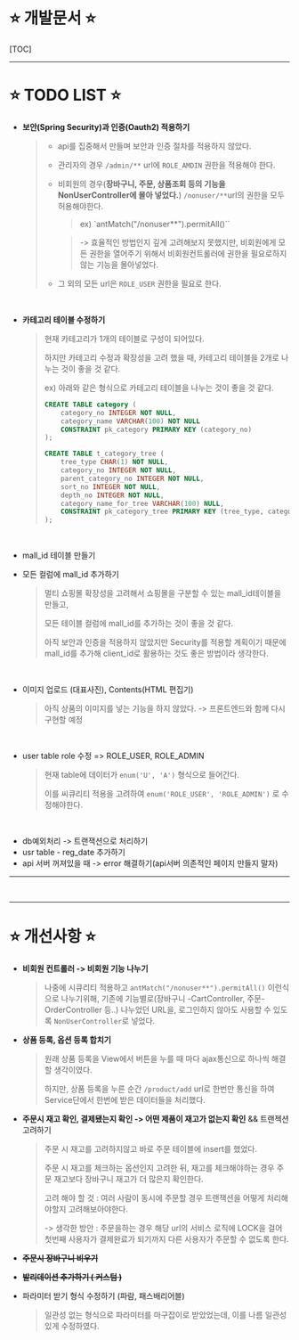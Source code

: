 # :star: ​개발문서 :star:

[TOC]

---

# :star: TODO LIST :star:

- **보안(Spring Security)과 인증(Oauth2) 적용하기**

  > - api를 집중해서 만들며 보안과 인증 절차를 적용하지 않았다.
  >
  > - 관리자의 경우 `/admin/**` url에 `ROLE_AMDIN` 권한을 적용해야 한다.
  >
  > - 비회원의 경우(**장바구니, 주문, 상품조회 등의 기능을 NonUserController에 몰아 넣었다.**) `/nonuser/**`url의 권한을 모두 허용해야한다. 
  >
  >   > ex) `antMatch("/nonuser**").permitAll()``
  >
  >   > -> 효율적인 방법인지 깊게 고려해보지 못했지만, 비회원에게 모든 권한을 열어주기 위해서 비회원컨트롤러에 권한을 필요로하지 않는 기능을 몰아넣었다.
  >
  > - 그 외의 모든 url은 `ROLE_USER` 권한을 필요로 한다.

  <br>

- **카테고리 테이블 수정하기** 

  > 현재 카테고리가 1개의 테이블로 구성이 되어있다. 
  >
  > 하지만 카테고리 수정과 확장성을 고려 했을 때, 카테고리 테이블을 2개로 나누는 것이 좋을 것 같다.
  >
  > ex) 아래와 같은 형식으로 카테고리 테이블을 나누는 것이 좋을 것 같다.
  >
  > ```sql
  > CREATE TABLE category (
  >     category_no INTEGER NOT NULL,
  >     category_name VARCHAR(100) NOT NULL
  >     CONSTRAINT pk_category PRIMARY KEY (category_no)
  > );
  > 
  > CREATE TABLE t_category_tree (
  >     tree_type CHAR(1) NOT NULL,
  >     category_no INTEGER NOT NULL,
  >     parent_category_no INTEGER NOT NULL,
  >     sort_no INTEGER NOT NULL,
  >     depth_no INTEGER NOT NULL,
  >     category_name_for_tree VARCHAR(100) NULL,
  >     CONSTRAINT pk_category_tree PRIMARY KEY (tree_type, category_no, parent_category_no)
  > );
  > ```

<br>

- mall_id 테이블 만들기

- 모든 컬럼에 mall_id 추가하기

  > 멀티 쇼핑몰 확장성을 고려해서 쇼핑몰을 구분할 수 있는 mall_id테이블을 만들고,
  >
  > 모든 테이블 컬럼에 mall_id를 추가하는 것이 좋을 것 같다.
  >
  > 아직 보안과 인증을 적용하지 않았지만 Security를 적용할 계획이기 때문에 mall_id를 추가해 client_id로 활용하는 것도 좋은 방법이라 생각한다.

<br>

- 이미지 업로드 (대표사진), Contents(HTML 편집기)

  > 아직 상품의 이미지를 넣는 기능을 하지 않았다. -> 프론트엔드와 함께 다시 구현할 예정

<br>

- user table role 수정 => ROLE_USER, ROLE_ADMIN

  > 현재 table에 데이터가 `enum('U', 'A')` 형식으로 들어간다. 
  >
  > 이를 씨큐리티 적용을 고려하여 `enum('ROLE_USER', 'ROLE_ADMIN')` 로 수정해야한다.

<br>

- db예외처리 -> 트랜잭션으로 처리하기
- usr table - reg_date 추가하기
- api 서버 꺼져있을 때 -> error 해결하기(api서버 의존적인 페이지 만들지 말자)

---

<br>

---

# :star: 개선사항 :star:

- **비회원 컨트롤러 -> 비회원 기능 나누기**

  > 나중에 시큐리티  적용하고 `antMatch("/nonuser**").permitAll()` 이런식으로 나누기위해, 기존에 기능별로(장바구니 -CartController, 주문-OrderController 등..) 나누었던 URL을, 로그인하지 않아도 사용할 수 있도록 `NonUserController`로 넣었다.

- **상품 등록, 옵션 등록 합치기**

  > 원래 상품 등록을 View에서 버튼을 누를 때 마다 ajax통신으로 하나씩 해결할 생각이였다. 
  >
  > 하지만, 상품 등록을 누른 순간 `/product/add` url로 한번만 통신을 하여 Service단에서 한번에 받은 데이터들을 처리했다.

- **주문시 재고 확인, 결제됐는지 확인 -> 어떤 제품이 재고가 없는지 확인** && 트랜젝션 고려하기

  > 주문 시 재고를 고려하지않고 바로 주문 테이블에 insert를 했었다.
  >
  > 주문 시 재고를 체크하는 옵션인지 고려한 뒤, 재고를 체크해야하는 경우 주문 재고보다 장바구니 재고가 더 많은지 확인한다.
  >
  > 고려 해야 할 것 :  여러 사람이 동시에 주문할 경우 트랜잭션을 어떻게 처리해야할지 고려해보아야한다.
  >
  > -> 생각한 방안 : 주문을하는 경우 해당 url의 서비스 로직에 LOCK을 걸어 첫번째 사용자가 결제완료가 되기까지 다른 사용자가 주문할 수 없도록 한다.  

- ~~**주문시 장바구니 비우기**~~

- **~~발리데이션 추가하기 ( 커스텀 )~~**

- 파라미터 받기 형식 수정하기 (파람, 패스배리어블)

  > 일관성 없는 형식으로 파라미터를 마구잡이로 받았었는데, 이를 나름 일관성 있게 수정하였다.





<br>

<br>

<br>



